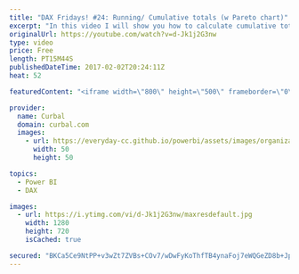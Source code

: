 ```yaml
---
title: "DAX Fridays! #24: Running/ Cumulative totals (w Pareto chart)"
excerpt: "In this video I will show you how to calculate cumulative totals or running totals with DAX/ powerpivot.  We will calculate running totals with a Date and with another column (not a date).  Link to Matt's Blog post: http://exceleratorbi.com.au/cumulative-running-total-based-on-highest-value/  Link to"
originalUrl: https://youtube.com/watch?v=d-Jk1j2G3nw
type: video
price: Free
length: PT15M44S
publishedDateTime: 2017-02-02T20:24:11Z
heat: 52

featuredContent: "<iframe width=\"800\" height=\"500\" frameborder=\"0\" src=\"https://www.youtube.com/embed/d-Jk1j2G3nw\" allow=\"accelerometer; autoplay; encrypted-media; gyroscope; picture-in-picture\" allowfullscreen></iframe>"

provider:
  name: Curbal
  domain: curbal.com
  images:
    - url: https://everyday-cc.github.io/powerbi/assets/images/organizations/curbal.com-50x50.jpg
      width: 50
      height: 50

topics:
  - Power BI
  - DAX

images:
  - url: https://i.ytimg.com/vi/d-Jk1j2G3nw/maxresdefault.jpg
    width: 1280
    height: 720
    isCached: true

secured: "BKCa5Ce9NtPP+v3wZt7ZVBs+COv7/wDwFyKoThfTB4ynaFoj7eWQGeZD8b+Jpd6BcyZtlzh/sM8HL4i+sT55MNMH8oL82lVvs6ONBgv0AnofX/RX7mX5giboReqVBpPpv9QyfzvgsBNHFc8oNjv6WaghVUaOrTUMSks9RV7uD4zgpJqFj5WF3Y6fVFfJbiUmEgPBlN+Y0XIil0WOmjFPjniXS2BDy36sOTDo8irxQed+SoHRE1dHG1Kgln7kXR8M4ByUCQBJhAR3h1gj9d/tsq2NkJADtAfD6UeUloOwa1oCk7VdJReBkYDZQS5r3MxX9WJKJSpC68617+B5lGh/hCtNJo6G5jGV/bjxCcq5QDrTr4qJMQCrYU1WMiQEjPVGxLjGGnlUyF0mCtMk/hg1MbUHv3Qg7cJk+Z2Sh6uBYhA=;bJncFEIei5eSnaA5ouWoWg=="
---
```


